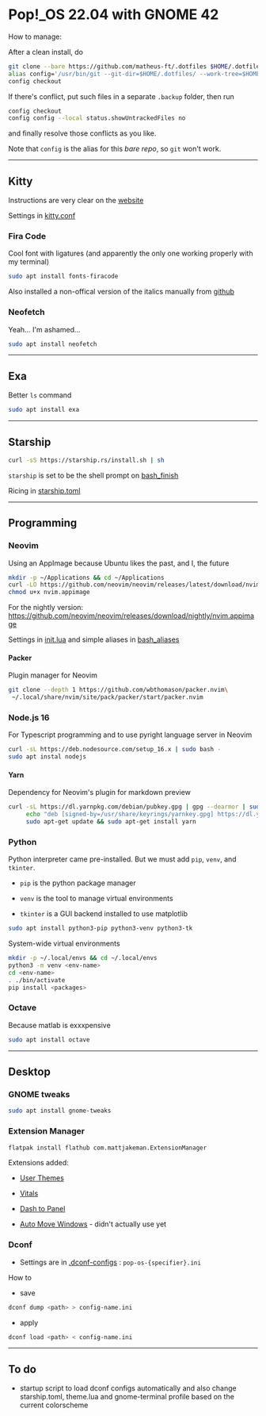 # Pop!_OS 22.04 with GNOME 42

How to manage:

After a clean install, do

```sh
git clone --bare https://github.com/matheus-ft/.dotfiles $HOME/.dotfiles
alias config='/usr/bin/git --git-dir=$HOME/.dotfiles/ --work-tree=$HOME'
config checkout
```

If there's conflict, put such files in a separate `.backup` folder, then run

```sh
config checkout
config config --local status.showUntrackedFiles no
```

and finally resolve those conflicts as you like.

Note that `config` is the alias for this *bare repo*, so `git` won't work.

---

## Kitty

Instructions are very clear on the [website](https://sw.kovidgoyal.net/kitty/binary/)

Settings in [kitty.conf](https://github.com/matheus-ft/dotfiles/blob/master/.config/kitty)

### Fira Code

Cool font with ligatures (and apparently the only one working properly with my terminal)

```sh
sudo apt install fonts-firacode
```

Also installed a non-offical version of the italics manually from [github](https://github.com/Avi-D-coder/FiraCode-italic)

### Neofetch

Yeah... I'm ashamed...

```sh
sudo apt install neofetch
```

---

## Exa

Better `ls` command

```sh
sudo apt install exa
```

---

## Starship

```sh
curl -sS https://starship.rs/install.sh | sh
```

`starship` is set to be the shell prompt on [bash_finish](https://github.com/matheus-ft/dotfiles/blob/master/.bashrc.d/finish.sh)

Ricing in [starship.toml](https://github.com/matheus-ft/dotfiles/blob/master/.config/starship.toml)

---

## Programming

### Neovim

Using an AppImage because Ubuntu likes the past, and I, the future

```sh
mkdir -p ~/Applications && cd ~/Applications
curl -LO https://github.com/neovim/neovim/releases/latest/download/nvim.appimage
chmod u+x nvim.appimage
```

For the nightly version: https://github.com/neovim/neovim/releases/download/nightly/nvim.appimage

Settings in [init.lua](https://github.com/matheus-ft/dotfiles/blob/master/.config/nvim) and simple aliases in [bash_aliases](https://github.com/matheus-ft/dotfiles/blob/master/.bashrc.d/aliases.sh)

#### Packer

Plugin manager for Neovim

```sh
git clone --depth 1 https://github.com/wbthomason/packer.nvim\
 ~/.local/share/nvim/site/pack/packer/start/packer.nvim
```

### Node.js 16

For Typescript programming and to use pyright language server in Neovim

```sh
curl -sL https://deb.nodesource.com/setup_16.x | sudo bash -
sudo apt instal nodejs
```

#### Yarn

Dependency for Neovim's plugin for markdown preview

```sh
curl -sL https://dl.yarnpkg.com/debian/pubkey.gpg | gpg --dearmor | sudo tee /usr/share/keyrings/yarnkey.gpg >/dev/null
     echo "deb [signed-by=/usr/share/keyrings/yarnkey.gpg] https://dl.yarnpkg.com/debian stable main" | sudo tee /etc/apt/sources.list.d/yarn.list
     sudo apt-get update && sudo apt-get install yarn
```

### Python

Python interpreter came pre-installed. But we must add `pip`, `venv`, and `tkinter`.

- `pip` is the python package manager

- `venv` is the tool to manage virtual environments

- `tkinter` is a GUI backend installed to use matplotlib

```sh
sudo apt install python3-pip python3-venv python3-tk
```

System-wide virtual environments

```sh
mkdir -p ~/.local/envs && cd ~/.local/envs
python3 -m venv <env-name>
cd <env-name>
. ./bin/activate
pip install <packages>
```

### Octave

Because matlab is exxxpensive

```sh
sudo apt install octave
```

---

## Desktop

### GNOME tweaks

```sh
sudo apt install gnome-tweaks
```

### Extension Manager

```sh
flatpak install flathub com.mattjakeman.ExtensionManager
```

Extensions added:

- [User Themes](https://extensions.gnome.org/extension/19/user-themes/)

- [Vitals](https://extensions.gnome.org/extension/1460/vitals/)

- [Dash to Panel](https://extensions.gnome.org/extension/1160/dash-to-panel/)

- [Auto Move Windows](https://extensions.gnome.org/extension/16/auto-move-windows/) - didn't actually use yet

### Dconf

- Settings are in [.dconf-configs](https://github.com/matheus-ft/.dotfiles/tree/master/.config/.dconf-configs) : `pop-os-{specifier}.ini`

How to

- save

```sh
dconf dump <path> > config-name.ini
```

- apply

```sh
dconf load <path> < config-name.ini
```

---

## To do

- startup script to load dconf configs automatically and also change starship.toml, theme.lua and gnome-terminal profile based on the current colorscheme

